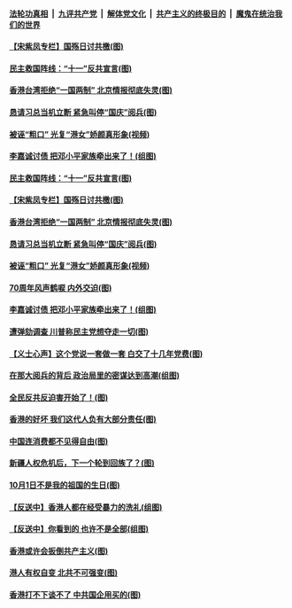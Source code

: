 ####  [法轮功真相](../../../../basic/blob/master/README.md?t=10011452) &nbsp;|&nbsp; [九评共产党](../../../../9ping.md/blob/master/README.md?t=10011452) &nbsp;|&nbsp; [解体党文化](../../../../jtdwh.md/blob/master/README.md?t=10011452)  &nbsp;|&nbsp; [共产主义的终极目的](../../../../gczydzjmd.md/blob/master/README.md?t=10011452) &nbsp;|&nbsp; [魔鬼在统治我们的世界](../../../../mgztzwmdsj.md/blob/master/README.md?t=10011452) 

#### [【宋紫凤专栏】国殇日讨共檄(图)](../pages/p4/909076.md?t=10011452) 

#### [民主救国阵线：“十一”反共宣言(图)](../pages/p4/909094.md?t=10011452) 

#### [香港台湾拒绝“一国两制” 北京情报彻底失灵(图)](../pages/p4/909062.md?t=10011452) 

#### [恳请习总当机立断 紧急叫停“国庆”阅兵(图)](../pages/p4/909061.md?t=10011452) 

#### [被诬“粗口” 光复“港女”娇颜真形象(视频)](../pages/p4/909060.md?t=10011452) 

#### [李嘉诚讨债 把邓小平家族牵出来了！(组图)](../pages/p4/909056.md?t=10011452) 

#### [民主救国阵线：“十一”反共宣言(图)](../pages/p4/909094.md?t=10011452) 

#### [【宋紫凤专栏】国殇日讨共檄(图)](../pages/p4/909076.md?t=10011452) 

#### [香港台湾拒绝“一国两制” 北京情报彻底失灵(图)](../pages/p4/909062.md?t=10011452) 

#### [恳请习总当机立断 紧急叫停“国庆”阅兵(图)](../pages/p4/909061.md?t=10011452) 

#### [被诬“粗口” 光复“港女”娇颜真形象(视频)](../pages/p4/909060.md?t=10011452) 

#### [70周年风声鹤唳 内外交迫(图)](../pages/p4/909057.md?t=10011452) 

#### [李嘉诚讨债 把邓小平家族牵出来了！(组图)](../pages/p4/909056.md?t=10011452) 

#### [遭弹劾调查 川普称民主党想夺走一切(图)](../pages/p4/909054.md?t=10011452) 

#### [【义士心声】这个党说一套做一套 白交了十几年党费(图)](../pages/p4/908388.md?t=10011452) 

#### [在那大阅兵的背后 政治局里的密谋达到高潮(组图)](../pages/p4/908942.md?t=10011452) 

#### [全民反共反迫害开始了！(图)](../pages/p4/908954.md?t=10011452) 

#### [香港的好坏 我们这代人负有大部分责任(图)](../pages/p4/908949.md?t=10011452) 

#### [中国连消费都不见得自由(图)](../pages/p4/908926.md?t=10011452) 

#### [新疆人权危机后，下一个轮到回族了？(图)](../pages/p4/908932.md?t=10011452) 

#### [10月1日不是我的祖国的生日(图)](../pages/p4/908937.md?t=10011452) 

#### [【反送中】香港人都在经受暴力的洗礼(组图)](../pages/p4/908925.md?t=10011452) 

#### [【反送中】你看到的 也许不是全部(组图)](../pages/p4/908854.md?t=10011452) 

#### [香港或许会扳倒共产主义(图)](../pages/p4/908845.md?t=10011452) 

#### [港人有权自变 北共不可强变(图)](../pages/p4/908806.md?t=10011452) 

#### [香港打不下谈不了 中共国企用买的(图)](../pages/p4/908802.md?t=10011452) 

